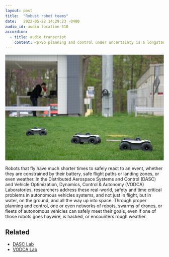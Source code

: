 ```yaml
---
layout: post
title:  "Robust robot teams"
date:   2022-05-22 14:29:23 -0400
audio_id: audio location 310
accordion: 
  - title: audio transcript
    content: <p>So planning and control under uncertainty is a longstanding topic within robotics and artificial intelligence, the controls communities. Let's consider that we have quad rotor that has to navigate in an environment. So there are obstacles like physical obstacles: the buildings, there might be other quad rotors navigating also around, and it also has to navigate in the presence of processes like, for example, wind.</p><p>So the quad rotor has imperfect information about the environment and it has to make decisions on, for example, whether it's safe to go through this path or it should be better to go around the obstacles. So that it keeps a safe distance with respect to the obstacles and using information about the wind that it doesn't directly measure that it has to estimate on the fly.</p><p>So that creates a problem of safety under uncertainty. And the questions that that are related to this problem would be how we can ensure that the system trajectories will always remain safe in an unknown environment, in an environment that we might not know exactly the location of the obstacles or the wind that is affecting the motion of the vehicle.</p>
---
```


<div class="audio-player">
   <!-- this is where the player will be injected -->
</div>

![Three autonomous ground vehicles work together as they move](/assets/images/310-robot-teams.jpg)

Robots that fly have much shorter times to safely react to an event, whether they are constrained by their battery, safe flight paths or landing zones, or even weather. In the Distributed Aerospace Systems and Control (DASC) and Vehicle Optimization, Dynamics, Control & Autonomy (VODCA) Laboratories, researchers address these real-world, safety and time critical problems in autonomous vehicles systems, and not just in flight, but in water, on the ground, and all the way up into space. Through proper planning and control, one or even networks of robots, swarms of drones, or fleets of autonomous vehicles can safely meet their goals, even if one of those robots goes haywire, is hacked, or encounters rough weather.

## Related
* [DASC Lab](http://www-personal.umich.edu/~dpanagou/labs/index.html)
* [VODCA Lab](https://vodca.engin.umich.edu)




<script type="text/javascript">

 const player = new Shikwasa({
   container: () => document.querySelector('.audio-player'),
   audio: {
     title: 'Robust robot teams',
     artist: 'audio location 260',
     cover: '/assets/images/310-robot-teams.jpg',
     src: '/assets/audio/140-robot-garden.mp3',
   },
   // fixed: {
   //   type: 'static',
   // }
 })

 </script>
